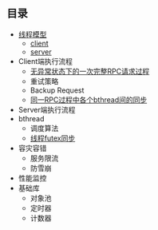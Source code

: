 ## 目录

* [线程模型](thread_model.md)
  * [client](client.md)
  * [server](server.md)
* Client端执行流程
  * [无异常状态下的一次完整RPC请求过程](client_rpc_normal.md)
  * 重试策略
  * Backup Request
  * [同一RPC过程中各个bthread间的同步](client_bthread_sync.md)
* Server端执行流程
* bthread 
  * 调度算法
  * [线程futex同步](futex.md)
* 容灾容错
  * 服务限流
  * 防雪崩
* 性能监控
* 基础库
  * 对象池
  * 定时器
  * 计数器
